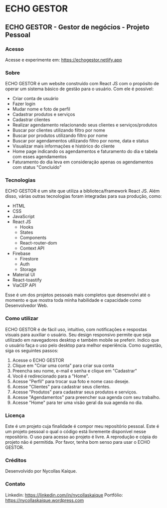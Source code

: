 # ECHO GESTOR

## ECHO GESTOR - Gestor de negócios - Projeto Pessoal

### Acesso

Acesse e experimente em: https://echogestor.netlify.app

### Sobre

ECHO GESTOR é um website construído com React JS com o propósito de operar um sistema básico de gestão para o usuário.
Com ele é possível:

- Criar conta de usuário
- Fazer login
- Mudar nome e foto de perfil
- Cadastrar produtos e serviços
- Cadastrar clientes
- Realizar agendamento relacionando seus clientes e serviços/produtos
- Buscar por clientes utilizando filtro por nome
- Buscar por produtos utilizando filtro por nome
- Buscar por agendamentos utilizando filtro por nome, data e status
- Visualizar mais informações e histórico do cliente
- Home page indicando os agendamentos e faturamento do dia e tabela com esses agendamentos
- Faturamento do dia leva em consideração apenas os agendamentos com status "Concluído"

### Tecnologias

ECHO GESTOR é um site que utiliza a biblioteca/framework React JS. Além disso, várias outras tecnologias foram integradas para sua produção, como:

- HTML
- CSS
- JavaScript
- React JS
  - Hooks
  - States
  - Components
  - React-router-dom
  - Context API
- Firebase
  - Firestore
  - Auth
  - Storage
- Material UI
- React-toastify
- ViaCEP API

Esse é um dos projetos pessoais mais completos que desenvolvi até o momento e que mostra toda minha habilidade e capacidade como Desenvolvedor Web.

### Como utilizar

ECHO GESTOR é de fácil uso, intuitivo, com notificações e respostas visuais para auxiliar o usuário.
Seu design responsivo permite que seja utilizado em navegadores desktop e também mobile se preferir.
Indico que o usuário faça o uso pelo desktop para melhor experiência.
Como sugestão, siga os seguintes passos:

1. Acesse o ECHO GESTOR
2. Clique em "Criar uma conta" para criar sua conta
3. Preencha seu nome, e-mail e senha e clique em "Cadastrar"
4. Você é redirecionado para a "Home".
5. Acesse "Perfil" para trocar sua foto e nome caso deseje.
6. Acesse "Clientes" para cadastrar seus clientes.
7. Acesse "Produtos" para cadastrar seus produtos e serviços.
8. Acesse "Agendamentos" para preencher sua agenda com seu trabalho.
9. Acesse "Home" para ter uma visão geral da sua agenda no dia.

### Licença

Este é um projeto cuja finalidade é compor meu repositório pessoal.
Este é um projeto pessoal o qual o código está livremente disponível nesse repositório.
O uso para acesso ao projeto é livre.
A reprodução e cópia do projeto não é permitida.
Por favor, tenha bom senso para usar o ECHO GESTOR.

### Créditos

Desenvolvido por Nycollas Kaíque.

### Contato

Linkedin: https://linkedin.com/in/nycollaskaique
Portfólio: https://nycollaskaique.wordpress.com
